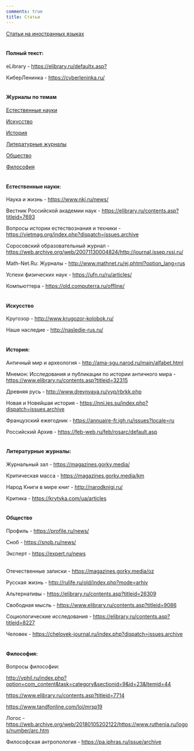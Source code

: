 ```yaml
---
comments: true
title: Статьи
---
```


[Статьи на иностранных языках](/en/articles)
<br><br>

#### Полный текст:

eLibrary - <https://elibrary.ru/defaultx.asp?>

КиберЛенинка - <https://cyberleninka.ru/>
<br><br>

#### Журналы по темам

[Естественные науки](#natural)

[Искусство](#art)

[История](#history)

[Литературные журналы](#literary)

[Общество](#society)

[Философия](#philosophy)
<br><br>

<a id="natural"></a>
#### Естественные науки:

Наука и жизнь - <https://www.nkj.ru/news/>

Вестник Российской академии наук - <https://elibrary.ru/contents.asp?titleid=7693>

Вопросы истории естествознания и техники - <https://vietmag.org/index.php?dispatch=issues.archive>

Соросовский образовательный журнал - <https://web.archive.org/web/20071130004824/http://journal.issep.rssi.ru/>

Math-Net.Ru: Журналы - <http://www.mathnet.ru/ej.phtml?option_lang=rus>

Успехи физических наук - <https://ufn.ru/ru/articles/>

Компьюттера - <https://old.computerra.ru/offline/>
<br><br>

<a id="art"></a>
#### Искусство

Кругозор - <http://www.krugozor-kolobok.ru/>

Наше наследие - <http://nasledie-rus.ru/>
<br><br>

<a id="history"></a>
#### История:

Античный мир и археология - <http://ama-sgu.narod.ru/main/alfabet.html>

Мнемон: Исследования и публикации по истории античного мира - <https://www.elibrary.ru/contents.asp?titleid=32315>

Древняя русь - <http://www.drevnyaya.ru/vyp/rbrkk.php>

Новая и Новейшая история - <https://nni.jes.su/index.php?dispatch=issues.archive>

Французский ежегодник - <https://annuaire-fr.igh.ru/issues?locale=ru>

Российский Архив - <https://feb-web.ru/feb/rosarc/default.asp>
<br><br>

<a id="literary"></a>
#### Литературные журналы:

Журнальный зал - <https://magazines.gorky.media/>

Критическая масса - <https://magazines.gorky.media/km>

Народ Книги в мире книг - <http://narodknigi.ru/>

Критика - <https://krytyka.com/ua/articles>
<br><br>

<a id="society"></a>
#### Общество

Профиль - <https://profile.ru/news/>

Сноб - <https://snob.ru/news/>

Эксперт - <https://expert.ru/news>
<br><br>

Отечественные записки - <https://magazines.gorky.media/oz>

Русская жизнь - <http://rulife.ru/old/index.php?mode=arhiv>

Альтернативы - <https://elibrary.ru/contents.asp?titleid=26309>

Свободная мысль - <https://www.elibrary.ru/contents.asp?titleid=9086>

Социологические исследования - <https://elibrary.ru/contents.asp?titleid=8227>

Человек - <https://chelovek-journal.ru/index.php?dispatch=issues.archive>
<br><br>

<a id="philosophy"></a>
#### Философия:

Вопросы философии:

<http://vphil.ru/index.php?option=com_content&task=category&sectionid=9&id=23&Itemid=44>

<https://www.elibrary.ru/contents.asp?titleid=7714>

<https://www.tandfonline.com/loi/mrsp19>

Логос - <https://web.archive.org/web/20180105202122/https://www.ruthenia.ru/logos/number/arc.htm>

Философская антропология - <https://pa.iphras.ru/issue/archive>